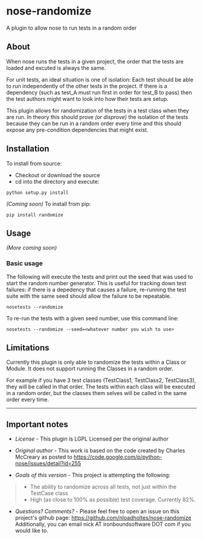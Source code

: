 nose-randomize
==============

A plugin to allow nose to run tests in a random order

## About
When nose runs the tests in a given project, the order that the tests are loaded and excuted is always the same.

For unit tests, an ideal situation is one of isolation: Each test should be able to run independently of the other tests in the project. If there is a dependency (such as test_A must run first in order for test_B to pass) then the test authors might want to look into how their tests are setup.

This plugin allows for randomization of the tests in a test class when they are run. In theory this should prove _(or disprove)_ the isolation of the tests because they can be run in a random order every time and this should expose any pre-condition dependencies that might exist.

## Installation

To install from source:
 * Checkout or download the source
 * cd into the directory and execute:

```shell
python setup.py install
```

_(Coming soon)_ To install from pip:

```shell
pip install randomize
```

## Usage

_(More coming soon)_

### Basic usage
The following will execute the tests and print out the seed that was used to start the random number generator. This is useful for tracking down test failures: if there is a depedency that causes a failure, re-running the test suite with the same seed should allow the failure to be repeatable.

```shell
nosetests --randomize
```

To re-run the tests with a given seed number, use this command line:

```shell
nosetests --randomize --seed=<whatever number you wish to use>
```

## Limitations

Currently this plugin is only able to randomize the tests within a Class or Module. It does not support running the Classes in a random order. 

For example if you have 3 test classes (TestClass1, TestClass2, TestClass3), they will be called in that order. The tests within each class will be executed in a random order, but the classes them selves will be called in the same order every time.

************

## Important notes

 * *License* - This plugin is LGPL Licensed per the original author

 * *Original author* - This work is based on the code created by Charles McCreary as posted to https://code.google.com/p/python-nose/issues/detail?id=255

 * *Goals of this version* - This project is attempting the following:
> * The ability to randomize across all tests, not just within the TestCase class
> * High (as close to 100% as possible) test coverage. Currently 82%.

 * *Questions? Comments?* - Please feel free to open an issue on this project's github page: https://github.com/nloadholtes/nose-randomize  Additionally, you can email nick AT ironboundsoftware DOT com if you would like to.
